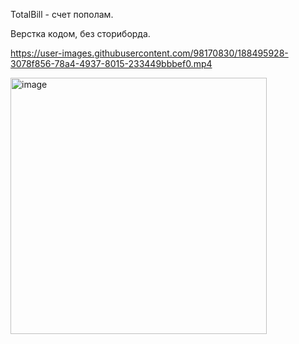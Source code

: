 TotalBill - счет пополам.

Верстка кодом, без сториборда.



https://user-images.githubusercontent.com/98170830/188495928-3078f856-78a4-4937-8015-233449bbbef0.mp4


<img width="410" alt="image" src="https://user-images.githubusercontent.com/98170830/188495883-4f998d5a-3df0-4a0c-8d1d-17ac66219beb.png">
